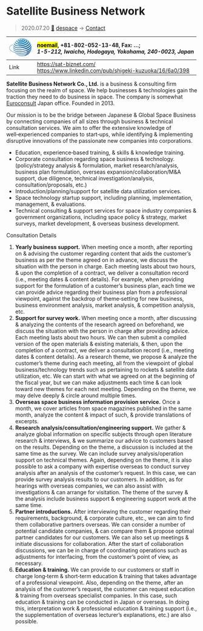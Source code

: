 # Satellite Business Network
> 2020.07.20 [🚀](../index/index.md) [despace](index.md) → [Contact](contact.md)

|[![](f/contact/s/sat_biz_network_logo1_thumb.jpg)](f/contact/s/sat_biz_network_logo1.png)|<mark>noemail</mark>, +81-802-052-13-48, Fax: …;<br> *1-5-212, Iwaicho, Hodogaya, Yokohama, 240-0023, Japan*|
|:--|:--|
|Link|<https://sat-biznet.com/><br> <https://www.linkedin.com/pub/shigeki-kuzuoka/16/6a0/398>|

**Satellite Business Network Co., Ltd.** is a business & consulting firm focusing on the realm of space. We help businesses & technologies gain the traction they need to do business in space. The company is somewhat [Euroconsult](zz_euroconsult.md) Japan office. Founded in 2013.

Our mission is to be the bridge between Japanese & Global Space Business by connecting companies of all sizes through business & technical consultation services. We aim to offer the extensive knowledge of well‑experienced companies to start‑ups, while identifying & implementing disruptive innovations of the passionate new companies into corporations.

   - Education, experience‑based training, & skills & knowledge training.
   - Corporate consultation regarding space business & technology. (policy/strategy analysis & formulation, market research/analysis, business plan formulation, overseas expansion/collaboration/M&A support, due diligence, technical investigation/analysis, consultation/proposals, etc.)
   - Introduction/planning/support for satellite data utilization services.
   - Space technology startup support, including planning, implementation, management, & evaluations.
   - Technical consulting & support services for space industry companies & government organizations, including space policy & strategy, market surveys, market development, & overseas business development.

<p style="page-break-after:always"> </p>

Consultation Details

   1. **Yearly business support.** When meeting once a month, after reporting on & advising the customer regarding content that aids the customer’s business as per the theme agreed on in advance, we discuss the situation with the person in charge. Each meeting lasts about two hours, & upon the completion of a contract, we deliver a consultation record (i.e., meeting dates & content details). For example, when providing support for the formulation of a customer’s business plan, each time we can provide advice regarding their business plan from a professional viewpoint, against the backdrop of theme‑setting for new business, business environment analysis, market analysis, & competition analysis, etc.
   1. **Support for survey work.** When meeting once a month, after discussing & analyzing the contents of the research agreed on beforehand, we discuss the situation with the person in charge after providing advice. Each meeting lasts about two hours. We can then submit a compiled version of the open materials & existing materials, & then, upon the completion of a contract, we deliver a consultation record (i.e., meeting dates & content details). As a research theme, we propose & analyze the customer’s theme during each meeting, all from the viewpoint of global business/technology trends such as pertaining to rockets & satellite data utilization, etc. We can start with what we agreed on at the beginning of the fiscal year, but we can make adjustments each time & can look toward new themes for each next meeting. Depending on the theme, we may delve deeply & circle around multiple times.
   1. **Overseas space business information provision service.** Once a month, we cover articles from space magazines published in the same month, analyze the content & impact of such, & provide translations of excerpts.
   1. **Research analysis/consultation/engineering support.** We gather & analyze global information on specific subjects through open literature research & interviews, & we summarize our advice to customers based on the results. Depending on the theme, a discussion is included at the same time as the survey. We can include survey analysis/operation support on technical themes. Again, depending on the theme, it is also possible to ask a company with expertise overseas to conduct survey analysis after an analysis of the customer’s request. In this case, we can provide survey analysis results to our customers. In addition, as for hearings with overseas companies, we can also assist with investigations & can arrange for visitation. The theme of the survey & the analysis include business support & engineering support work at the same time.
   1. **Partner introductions.** After interviewing the customer regarding their requirements, background, & corporate culture, etc., we can aim to find them collaborative partners overseas. We can consider a number of potential candidate companies, & can compare them & propose optimal partner candidates for our customers. We can also set up meetings & initiate discussions for collaboration. After the start of collaboration discussions, we can be in charge of coordinating operations such as adjustments for interfacing, from the customer’s point of view, as necessary.
   1. **Education & training.** We can provide to our customers or staff in charge long‑term & short‑term education & training that takes advantage of a professional viewpoint. Also, depending on the theme, after an analysis of the customer’s request, the customer can request education & training from overseas specialist companies. In this case, such education & training can be conducted in Japan or overseas. In doing this, interpretation work & professional education & training support (i.e., the supplementation of overseas lecturer’s explanations, etc.) are also possible.

